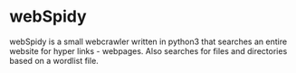 # webSpidy

webSpidy is a small webcrawler written in python3 that searches  an entire website for hyper links - webpages. 
Also searches for files and directories based on a wordlist file.
